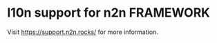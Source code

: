 l10n support for n2n FRAMEWORK
==============================

Visit https://support.n2n.rocks/ for more information.